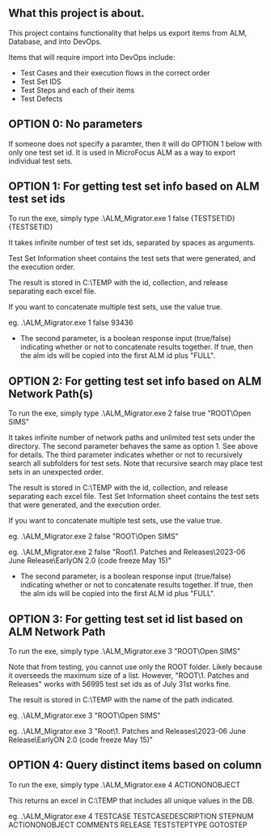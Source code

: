 ﻿## What this project is about.

This project contains functionality that helps us export items from ALM, Database, and into DevOps.

Items that will require import into DevOps include: 
* Test Cases and their execution flows in the correct order
* Test Set IDS
* Test Steps and each of their items
* Test Defects

## OPTION 0: No parameters
If someone does not specify a paramter, then it will do OPTION 1 below with only one test set id. It is used in MicroFocus ALM as a way to export individual test sets. 

## OPTION 1: **For getting test set info based on ALM test set ids**
To run the exe, simply type .\ALM_Migrator.exe 1 false {TESTSETID} {TESTSETID}

It takes infinite number of test set ids, separated by spaces as arguments. 

Test Set Information sheet contains the test sets that were generated, and the execution order.

The result is stored in C:\TEMP with the id, collection, and release separating each excel file. 

If you want to concatenate multiple test sets, use the value true.

eg. .\ALM_Migrator.exe 1 false 93436

* The second parameter, is a boolean response input (true/false) indicating whether or not to concatenate results together. If true, then the alm ids will be copied into the first ALM id plus "FULL". 

## OPTION 2: **For getting test set info based on ALM Network Path(s)**
To run the exe, simply type .\ALM_Migrator.exe 2 false true "ROOT\Open SIMS"

It takes infinite number of network paths and unlimited test sets under the directory. The second parameter behaves the same as option 1. See above for details.
The third parameter indicates whether or not to recursively search all subfolders for test sets. Note that recursive search may place test sets in an unexpected order.

The result is stored in C:\TEMP with the id, collection, and release separating each excel file. Test Set Information sheet contains the test sets that were generated, and the execution order.

If you want to concatenate multiple test sets, use the value true.

eg. .\ALM_Migrator.exe 2 false "ROOT\Open SIMS"

eg.  .\ALM_Migrator.exe 2 false "Root\1. Patches and Releases\2023-06 June Release\EarlyON 2.0 (code freeze May 15)" 

* The second parameter, is a boolean response input (true/false) indicating whether or not to concatenate results together. If true, then the alm ids will be copied into the first ALM id plus "FULL".

## OPTION 3: **For getting test set id list based on ALM Network Path**
To run the exe, simply type .\ALM_Migrator.exe 3 "ROOT\Open SIMS"

Note that from testing, you cannot use only the ROOT folder. Likely because it overseeds the maximum size of a list. However, "ROOT\\1. Patches and Releases" works with 56995 test set ids as of July 31st works fine. 

The result is stored in C:\TEMP with the name of the path indicated. 

eg. .\ALM_Migrator.exe 3 "ROOT\Open SIMS"

eg.  .\ALM_Migrator.exe 3 "Root\1. Patches and Releases\2023-06 June Release\EarlyON 2.0 (code freeze May 15)" 

## OPTION 4: **Query distinct items based on column**
To run the exe, simply type .\ALM_Migrator.exe 4 ACTIONONOBJECT

This returns an excel in C:\TEMP that includes all unique values in the DB. 

eg. .\ALM_Migrator.exe 4 TESTCASE TESTCASEDESCRIPTION STEPNUM ACTIONONOBJECT COMMENTS RELEASE TESTSTEPTYPE GOTOSTEP